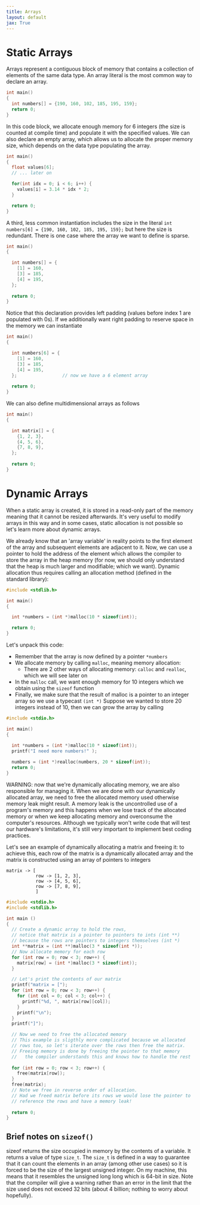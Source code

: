 ```yaml
---
title: Arrays
layout: default
jax: True
---
```

# Static Arrays
Arrays represent a contiguous block of memory that contains a collection of elements of the same data type. An array literal is the most common way to declare an array.
```c
int main()
{
  int numbers[] = {190, 160, 102, 185, 195, 159};
  return 0;
}
```
In this code block, we allocate enough memory for 6 integers (the size is counted at compile time) and populate it with the specified values.
We can also declare an empty array, which allows us to allocate the proper memory size, which depends on the data type populating the array.
```c
int main()
{
  float values[6];
  // ... later on

  for(int idx = 0; i < 6; i++) {
    values[i] = 3.14 * idx * 2;
  }

  return 0;
}
```
A third, less common instantiation includes the size in the literal `int numbers[6] = {190, 160, 102, 185, 195, 159};` but here the size is redundant. There is one case where the array we want to define is sparse.
```c
int main()
{

  int numbers[] = {
    [1] = 160, 
    [3] = 185, 
    [4] = 195,
  };
    
  return 0;
}
```
Notice that this declaration provides left padding (values before index 1 are populated with 0s). If we additionally want right padding to reserve space in the memory we can instantiate
```c
int main()
{

  int numbers[6] = {
    [1] = 160, 
    [3] = 185, 
    [4] = 195,
  };                 // now we have a 6 element array
    
  return 0;
}
```
We can also define multidimensional arrays as follows
```c
int main()
{

  int matrix[] = {
    {1, 2, 3},
    {4, 5, 6}, 
    {7, 8, 9},
  };
    
  return 0;
}
```
# Dynamic Arrays
When a static array is created, it is stored in a read-only part of the memory meaning that it cannot be resized afterwards. It's very useful to modify arrays in this way and in some cases, static allocation is not possible so let's learn more about dynamic arrays.

We already know that an 'array variable' in reality points to the first element of the array and subsequent elements are adjacent to it. Now, we can use a pointer to hold the address of the element which allows the compiler to store the array in the heap memory (for now, we should only understand that the heap is much larger and modifiable; which we want). Dynamic allocation thus requires calling an allocation method (defined in the standard library):
```c
#include <stdlib.h>

int main()
{

  int *numbers = (int *)malloc(10 * sizeof(int));

  return 0;
}
```
Let's unpack this code:
- Remember that the array is now defined by a pointer `*numbers`
- We allocate memory by calling `malloc`, meaning memory allocation:
	- There are 2 other ways of allocating memory: `calloc` and `realloc`, which we will see later on
- In the `malloc` call, we want enough memory for 10 integers which we obtain using the `sizeof` function
- Finally, we make sure that the result of malloc is a pointer to an integer array so we use a typecast `(int *)`
Suppose we wanted to store 20 integers instead of 10, then we can grow the array by calling
```c
#include <stdio.h>

int main()
{

  int *numbers = (int *)malloc(10 * sizeof(int));
  printf("I need more numbers!" );
  
  numbers = (int *)realloc(numbers, 20 * sizeof(int));
  return 0;
}
```
WARNING: now that we're dynamically allocating memory, we are also responsible for managing it. When we are done with our dynamically allocated array, we need to free the allocated memory used otherwise memory leak might result. A memory leak is the uncontrolled use of a program's memory and this happens when we lose track of the allocated memory or when we keep allocating memory and overconsume the computer's resources. Although we typically won't write code that will test our hardware's limitations, it's still very important to implement best coding practices.

Let's see an example of dynamically allocating a matrix and freeing it: to achieve this, each row of the matrix is a dynamically allocated array and the matrix is constructed using an array of pointers to integers
```
matrix -> [
           row -> [1, 2, 3],
           row -> [4, 5, 6],
           row -> [7, 8, 9],
           ]
```
```c
#include <stdio.h>
#include <stdlib.h>

int main ()
{
  // Create a dynamic array to hold the rows,
  // notice that matrix is a pointer to pointers to ints (int **)
  // because the rows are pointers to integers themselves (int *)
  int **matrix = (int **)malloc(3 * sizeof(int *)); 
  // Now allocate memory for each row
  for (int row = 0; row < 3; row++) { 
    matrix[row] = (int *)malloc(3 * sizeof(int)); 
  }

  // Let's print the contents of our matrix
  printf("matrix = [");
  for (int row = 0; row < 3; row++) { 
    for (int col = 0; col < 3; col++) { 
      printf("%d, ", matrix[row][col]); 
    } 
    printf("\n"); 
  }
  printf("]");

  // Now we need to free the allocated memory
  // This example is sligthly more complicated because we allocated
  // rows too, so let's iterate over the rows then free the matrix.
  // Freeing memory is done by freeing the pointer to that memory
  //   the compiler understands this and knows how to handle the rest
   
  for (int row = 0; row < 3; row++) { 
    free(matrix[row]);
  }
  free(matrix);
  // Note we free in reverse order of allocation.
  // Had we freed matrix before its rows we would lose the pointer to 
  // reference the rows and have a memory leak!
  
  return 0;
}
```
## Brief notes on `sizeof()`
sizeof returns the size occupied in memory by the contents of a variable.
It returns a value of type `size_t`. The `size_t` is defined in a way to guarantee that it can count the elements in an array (among other use cases) so it is forced to be the size of the largest unsigned integer. On my machine, this means that it resembles the unsigned long long which is 64-bit in size. Note that the compiler will give a warning rather than an error in the limit that the size used does not exceed 32 bits (about 4 billion; nothing to worry about hopefully).
